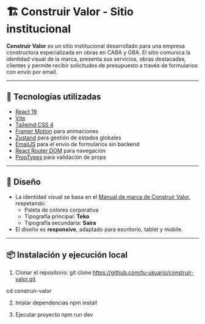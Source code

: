 # 🏗️ Construir Valor - Sitio institucional

**Construir Valor** es un sitio institucional desarrollado para una empresa constructora especializada en obras en CABA y GBA. El sitio comunica la identidad visual de la marca, presenta sus servicios, obras destacadas, clientes y permite recibir solicitudes de presupuesto a través de formularios con envío por email.

---

## 🚀 Tecnologías utilizadas

- [React 19](https://react.dev/)
- [Vite](https://vitejs.dev/)
- [Tailwind CSS 4](https://tailwindcss.com/)
- [Framer Motion](https://www.framer.com/motion/) para animaciones
- [Zustand](https://zustand-demo.pmnd.rs/) para gestión de estados globales
- [EmailJS](https://www.emailjs.com/) para el envío de formularios sin backend
- [React Router DOM](https://reactrouter.com/) para navegación
- [PropTypes](https://reactjs.org/docs/typechecking-with-proptypes.html) para validación de props

---

## 🎨 Diseño

- La identidad visual se basa en el [Manual de marca de Construir Valor](#), respetando:
  - Paleta de colores corporativa
  - Tipografía principal: **Teko**
  - Tipografía secundaria: **Saira**
- El diseño es **responsive**, adaptado para escritorio, tablet y mobile.

---

## 📦 Instalación y ejecución local

1. Clonar el repositorio:
git clone https://github.com/tu-usuario/construir-valor.git

cd construir-valor

2. Intalar dependencias
npm install

3. Ejecutar proyecto
npm run dev
